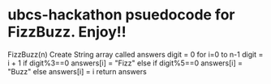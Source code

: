 # ubcs-hackathon psuedocode for FizzBuzz. Enjoy!!
FizzBuzz(n)
Create String array called answers
digit = 0
for i=0 to n-1
  digit = i + 1
  if digit%3==0
    answers[i] = "Fizz"
  else if digit%5==0
    answers[i] = "Buzz"
  else
    answers[i] = i
return answers
